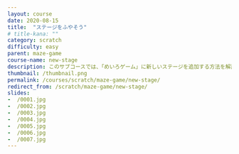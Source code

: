 ```yaml
---
layout: course
date: 2020-08-15
title:  "ステージをふやそう"
# title-kana: ""
category: scratch
difficulty: easy
parent:	maze-game
course-name: new-stage
description: このサブコースでは、「めいろゲーム」に新しいステージを追加する方法を解説します。スライドで誰でも簡単に学べるビジュアルプログラミング学習サイト「メクルン」を使って、Scratch（スクラッチ）の学習をはじめよう。
thumbnail: /thumbnail.png
permalink: /courses/scratch/maze-game/new-stage/
redirect_from: /scratch/maze-game/new-stage/
slides:
-  /0001.jpg
-  /0002.jpg
-  /0003.jpg
-  /0004.jpg
-  /0005.jpg
-  /0006.jpg
-  /0007.jpg
---
```

